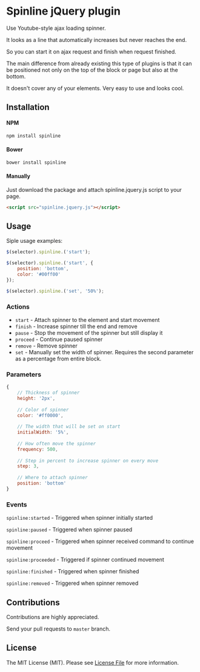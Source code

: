 # Spinline jQuery plugin

Use Youtube-style ajax loading spinner.

It looks as a line that automatically increases but never reaches the end.

So you can start it on ajax request and finish when request finished.

The main difference from already existing this type of plugins is that it can be positioned not only on the top of the block or page but also at the bottom.

It doesn't cover any of your elements. Very easy to use and looks cool.

## Installation

#### NPM

```bash
npm install spinline
```

#### Bower

```bash
bower install spinline
```

#### Manually

Just download the package and attach spinline.jquery.js script to your page.

```html
<script src="spinline.jquery.js"></script>
```

## Usage

Siple usage examples:

```javascript
$(selector).spinline.('start');

$(selector).spinline.('start', {
    position: 'bottom',
    color: '#00ff00'
});

$(selector).spinline.('set', '50%');
```

### Actions

 - `start` - Attach spinner to the element and start movement
 - `finish` - Increase spinner till the end and remove
 - `pause` - Stop the movement of the spinner but still display it
 - `proceed` - Continue paused spinner
 - `remove` - Remove spinner
 - `set` - Manually set the width of spinner. Requires the second parameter as a percentage from entire block.
 
### Parameters

```javascript
{
    // Thickness of spinner
    height: '2px',
    
    // Color of spinner
    color: '#ff0000',
    
    // The width that will be set on start
    initialWidth: '5%',
    
    // How often move the spinner
    frequency: 500,
    
    // Step in percent to increase spinner on every move
    step: 3,
    
    // Where to attach spinner
    position: 'bottom'
}
```

### Events

`spinline:started` - Triggered when spinner initially started

`spinline:paused` - Triggered when spinner paused

`spinline:proceed` - Triggered when spinner received command to continue movement

`spinline:proceeded` - Triggered if spinner continued movement

`spinline:finished` - Triggered when spinner finished

`spinline:removed` - Triggered when spinner removed

## Contributions

Contributions are highly appreciated.

Send your pull requests to `master` branch.


## License

The MIT License (MIT). Please see [License File](https://github.com/garf/spinline/blob/master/LICENSE) for more information.


